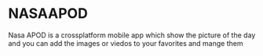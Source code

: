 # NASAAPOD
Nasa APOD is a crossplatform mobile app  which show the picture of the day and you can add the images or viedos to your favorites and mange them 
